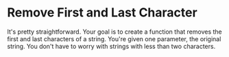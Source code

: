 # Remove First and Last Character

It's pretty straightforward. Your goal is to create a function that
removes the first and last characters of a string. You're given one
parameter, the original string. You don't have to worry with strings
with less than two characters.
